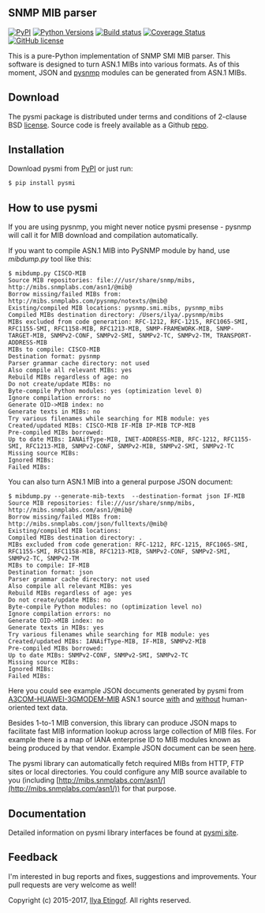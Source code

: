 
SNMP MIB parser
---------------
[![PyPI](https://img.shields.io/pypi/v/pysmi.svg?maxAge=2592000)](https://pypi.python.org/pypi/pysmi)
[![Python Versions](https://img.shields.io/pypi/pyversions/pysmi.svg)](https://pypi.python.org/pypi/pysmi/)
[![Build status](https://travis-ci.org/etingof/pysmi.svg?branch=master)](https://secure.travis-ci.org/etingof/pysmi)
[![Coverage Status](https://img.shields.io/codecov/c/github/etingof/pysmi.svg)](https://codecov.io/github/etingof/pysmi)
[![GitHub license](https://img.shields.io/badge/license-BSD-blue.svg)](https://raw.githubusercontent.com/etingof/pysmi/master/LICENSE.txt)

This is a pure-Python implementation of SNMP SMI MIB parser. This software
is designed to turn ASN.1 MIBs into various formats. As of this moment, JSON and
[pysnmp](https://github.com/etingof/pysnmp) modules can be generated from ASN.1 MIBs.

Download
--------

The pysmi package is distributed under terms and conditions of 2-clause
BSD [license](http://pysmi.sourceforge.net/license.html). Source code is freely
available as a Github [repo](https://github.com/etingof/pysmi).

Installation
------------

Download pysmi from [PyPI](https://pypi.python.org/pypi/pysmi) or just run:

```bash
$ pip install pysmi
```

How to use pysmi
----------------

If you are using pysnmp, you might never notice pysmi presense - pysnmp will call it for MIB
download and compilation automatically.

If you want to compile ASN.1 MIB into PySNMP module by hand, use *mibdump.py* tool
like this:

```
$ mibdump.py CISCO-MIB
Source MIB repositories: file:///usr/share/snmp/mibs, http://mibs.snmplabs.com/asn1/@mib@
Borrow missing/failed MIBs from: http://mibs.snmplabs.com/pysnmp/notexts/@mib@
Existing/compiled MIB locations: pysnmp.smi.mibs, pysnmp_mibs
Compiled MIBs destination directory: /Users/ilya/.pysnmp/mibs
MIBs excluded from code generation: RFC-1212, RFC-1215, RFC1065-SMI, RFC1155-SMI, RFC1158-MIB, RFC1213-MIB, SNMP-FRAMEWORK-MIB, SNMP-TARGET-MIB, SNMPv2-CONF, SNMPv2-SMI, SNMPv2-TC, SNMPv2-TM, TRANSPORT-ADDRESS-MIB
MIBs to compile: CISCO-MIB
Destination format: pysnmp
Parser grammar cache directory: not used
Also compile all relevant MIBs: yes
Rebuild MIBs regardless of age: no
Do not create/update MIBs: no
Byte-compile Python modules: yes (optimization level 0)
Ignore compilation errors: no
Generate OID->MIB index: no
Generate texts in MIBs: no
Try various filenames while searching for MIB module: yes
Created/updated MIBs: CISCO-MIB IF-MIB IP-MIB TCP-MIB
Pre-compiled MIBs borrowed: 
Up to date MIBs: IANAifType-MIB, INET-ADDRESS-MIB, RFC-1212, RFC1155-SMI, RFC1213-MIB, SNMPv2-CONF, SNMPv2-MIB, SNMPv2-SMI, SNMPv2-TC
Missing source MIBs: 
Ignored MIBs: 
Failed MIBs: 
```

You can also turn ASN.1 MIB into a general purpose JSON document:

```
$ mibdump.py --generate-mib-texts  --destination-format json IF-MIB
Source MIB repositories: file:///usr/share/snmp/mibs, http://mibs.snmplabs.com/asn1/@mib@
Borrow missing/failed MIBs from: http://mibs.snmplabs.com/json/fulltexts/@mib@
Existing/compiled MIB locations: 
Compiled MIBs destination directory: .
MIBs excluded from code generation: RFC-1212, RFC-1215, RFC1065-SMI, RFC1155-SMI, RFC1158-MIB, RFC1213-MIB, SNMPv2-CONF, SNMPv2-SMI, SNMPv2-TC, SNMPv2-TM
MIBs to compile: IF-MIB
Destination format: json
Parser grammar cache directory: not used
Also compile all relevant MIBs: yes
Rebuild MIBs regardless of age: yes
Do not create/update MIBs: no
Byte-compile Python modules: no (optimization level no)
Ignore compilation errors: no
Generate OID->MIB index: no
Generate texts in MIBs: yes
Try various filenames while searching for MIB module: yes
Created/updated MIBs: IANAifType-MIB, IF-MIB, SNMPv2-MIB
Pre-compiled MIBs borrowed: 
Up to date MIBs: SNMPv2-CONF, SNMPv2-SMI, SNMPv2-TC
Missing source MIBs: 
Ignored MIBs: 
Failed MIBs: 
```

Here you could see example JSON documents generated by pysmi from 
[A3COM-HUAWEI-3GMODEM-MIB](http://mibs.snmplabs.com/asn1/A3COM-HUAWEI-3GMODEM-MIB) ASN.1 source 
[with](http://mibs.snmplabs.com/json/fulltexts/A3COM-HUAWEI-3GMODEM-MIB.json)
and [without](http://mibs.snmplabs.com/json/notexts/A3COM-HUAWEI-3GMODEM-MIB.json) human-oriented
text data. 

Besides 1-to-1 MIB conversion, this library can produce JSON maps to facilitate fast MIB information
lookup across large collection of MIB files. For example there is a map of IANA enterprise ID
to MIB modules known as being produced by that vendor. Example JSON document can be seen 
[here](http://mibs.snmplabs.com/json/index.json).

The pysmi library can automatically fetch required MIBs from HTTP, FTP sites
or local directories. You could configure any MIB source available to you (including
[http://mibs.snmplabs.com/asn1/](http://mibs.snmplabs.com/asn1/)) for that purpose.

Documentation
-------------

Detailed information on pysmi library interfaces be found at [pysmi site](http://pysmi.sf.net).

Feedback
--------

I'm interested in bug reports and fixes, suggestions and improvements. Your pull requests
are very welcome as well!

Copyright (c) 2015-2017, [Ilya Etingof](mailto:etingof@gmail.com). All rights reserved.
